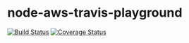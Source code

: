 # node-aws-travis-playground

[![Build Status](https://travis-ci.org/liddellj/node-aws-travis-playground.svg?branch=master)](https://travis-ci.org/liddellj/node-aws-travis-playground) [![Coverage Status](https://coveralls.io/repos/liddellj/node-aws-travis-playground/badge.svg?branch=master&service=github)](https://coveralls.io/github/liddellj/node-aws-travis-playground?branch=master)


